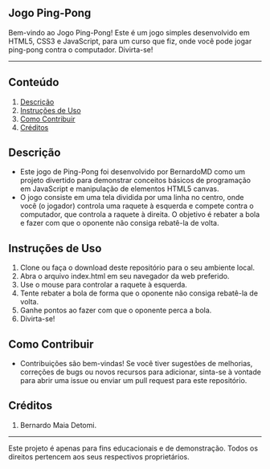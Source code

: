 ## Jogo Ping-Pong

Bem-vindo ao Jogo Ping-Pong! Este é um jogo simples desenvolvido em HTML5, CSS3 e JavaScript, para um curso que fiz, onde você pode jogar ping-pong contra o computador. Divirta-se!  

---  

## Conteúdo  

1. [Descrição](#descrição)  
2. [Instruções de Uso](#instruções-de-uso)  
3. [Como Contribuir](#como-contribuir)  
4. [Créditos](#créditos)     

## Descrição  

-  Este jogo de Ping-Pong foi desenvolvido por BernardoMD como um projeto divertido para demonstrar conceitos básicos de programação em JavaScript e manipulação de elementos HTML5 canvas.  
-  O jogo consiste em uma tela dividida por uma linha no centro, onde você (o jogador) controla uma raquete à esquerda e compete contra o computador, que controla a raquete à direita. O objetivo é rebater a bola e fazer com que o oponente não consiga rebatê-la de volta.  

## Instruções de Uso  

1. Clone ou faça o download deste repositório para o seu ambiente local.   
2. Abra o arquivo index.html em seu navegador da web preferido.  
3. Use o mouse para controlar a raquete à esquerda.   
4. Tente rebater a bola de forma que o oponente não consiga rebatê-la de volta.    
5. Ganhe pontos ao fazer com que o oponente perca a bola.  
6. Divirta-se!  

## Como Contribuir  

-   Contribuições são bem-vindas! Se você tiver sugestões de melhorias, correções de bugs ou novos recursos para adicionar, sinta-se à vontade para abrir uma issue ou enviar um pull request para este repositório.      

## Créditos 

1. Bernardo Maia Detomi.  

---

Este projeto é apenas para fins educacionais e de demonstração. Todos os direitos pertencem aos seus respectivos proprietários.  

